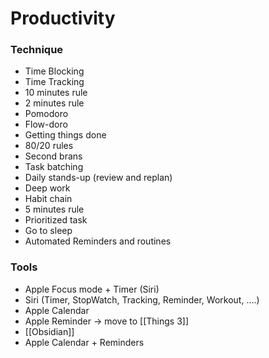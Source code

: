# Productivity
### Technique
- Time Blocking
- Time Tracking
- 10 minutes rule
- 2 minutes rule
- Pomodoro
- Flow-doro
- Getting things done
- 80/20 rules
- Second brans
- Task batching
- Daily stands-up (review and replan)
- Deep work
- Habit chain
- 5 minutes rule
- Prioritized task
- Go to sleep 
- Automated Reminders and routines
### Tools
- Apple Focus mode + Timer (Siri)
- Siri (Timer, StopWatch, Tracking, Reminder, Workout, ....)
- Apple Calendar
- Apple Reminder -> move to [[Things 3]]
- [[Obsidian]]
- Apple Calendar + Reminders